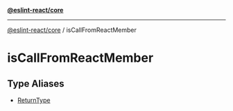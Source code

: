 [**@eslint-react/core**](../../README.md)

***

[@eslint-react/core](../../README.md) / isCallFromReactMember

# isCallFromReactMember

## Type Aliases

- [ReturnType](type-aliases/ReturnType.md)
